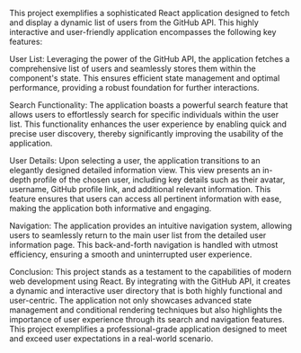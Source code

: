 This project exemplifies a sophisticated React application designed to fetch and display a dynamic list of users from the GitHub API. This highly interactive and user-friendly application encompasses the following key features:

User List:
Leveraging the power of the GitHub API, the application fetches a comprehensive list of users and seamlessly stores them within the component's state. This ensures efficient state management and optimal performance, providing a robust foundation for further interactions.

Search Functionality:
The application boasts a powerful search feature that allows users to effortlessly search for specific individuals within the user list. This functionality enhances the user experience by enabling quick and precise user discovery, thereby significantly improving the usability of the application.

User Details:
Upon selecting a user, the application transitions to an elegantly designed detailed information view. This view presents an in-depth profile of the chosen user, including key details such as their avatar, username, GitHub profile link, and additional relevant information. This feature ensures that users can access all pertinent information with ease, making the application both informative and engaging.

Navigation:
The application provides an intuitive navigation system, allowing users to seamlessly return to the main user list from the detailed user information page. This back-and-forth navigation is handled with utmost efficiency, ensuring a smooth and uninterrupted user experience.

Conclusion:
This project stands as a testament to the capabilities of modern web development using React. By integrating with the GitHub API, it creates a dynamic and interactive user directory that is both highly functional and user-centric. The application not only showcases advanced state management and conditional rendering techniques but also highlights the importance of user experience through its search and navigation features. This project exemplifies a professional-grade application designed to meet and exceed user expectations in a real-world scenario.